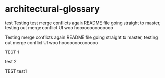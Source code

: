 # architectural-glossary
test
Testing test merge conflicts again README file going straight to master, testing out merge conflict UI woo hoooooooooooooo

Testing merge conflicts again README file going straight to master, testing out merge conflict UI woo hoooooooooooooo

TEST 1


test 2

TEST test1

